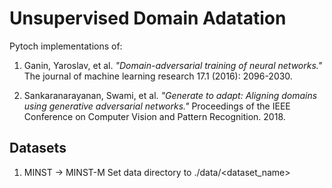 # Unsupervised Domain Adatation

Pytoch implementations of:

1. Ganin, Yaroslav, et al. *"Domain-adversarial training of neural networks."* The journal of machine learning research 17.1 (2016): 2096-2030.

2. Sankaranarayanan, Swami, et al. *"Generate to adapt: Aligning domains using generative adversarial networks."* Proceedings of the IEEE Conference on Computer Vision and Pattern Recognition. 2018.

## Datasets

1. MINST -> MINST-M
        Set data directory to ./data/<dataset_name>
